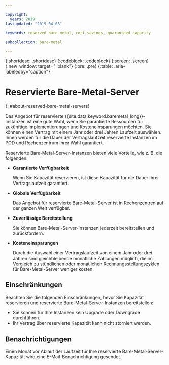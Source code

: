 ```yaml
---

copyright:
  years: 2019
lastupdated: "2019-04-08"

keywords: reserved bare metal, cost savings, guaranteed capacity

subcollection: bare-metal

---
```


{:shortdesc: .shortdesc}
{:codeblock: .codeblock}
{:screen: .screen}
{:new_window: target="_blank"}
{:pre: .pre}
{:table: .aria-labeledby="caption"}

# Reservierte Bare-Metal-Server
{: #about-reserved-bare-metal-servers}

Das Angebot für reservierte {{site.data.keyword.baremetal_long}}-Instanzen ist eine gute Wahl, wenn Sie garantierte Ressourcen für zukünftige Implementierungen und Kosteneinsparungen möchten. Sie können einen Vertrag mit einem Jahr oder drei Jahren Laufzeit auswählen. Ihnen werden für die Dauer der Vertragslaufzeit reservierte Instanzen im POD und Rechenzentrum Ihrer Wahl garantiert.

Reservierte Bare-Metal-Server-Instanzen bieten viele Vorteile, wie z. B. die folgenden:

* **Garantierte Verfügbarkeit**

    Wenn Sie Kapazität reservieren, ist diese Kapazität für die Dauer Ihrer Vertragslaufzeit garantiert.

* **Globale Verfügbarkeit**

    Das Angebot für reservierte Bare-Metal-Server ist in Rechenzentren auf der ganzen Welt verfügbar.

* **Zuverlässige Bereitstellung**

   Sie können Bare-Metal-Server-Instanzen jederzeit bereitstellen und zurückfordern.

* **Kosteneinsparungen**

    Durch die Auswahl einer Vertragslaufzeit von einem Jahr oder drei Jahren sind gleichbleibende monatliche Zahlungen möglich, die im Vergleich zu stündlichen oder monatlichen Rechnungsstellungszyklen für Bare-Metal-Server weniger kosten.

## Einschränkungen

Beachten Sie die folgenden Einschränkungen, bevor Sie Kapazität reservieren und reservierte Bare-Metal-Server-Instanzen bereitstellen:

* Sie können für Ihre Instanzen kein Upgrade oder Downgrade durchführen.
* Ihr Vertrag über reservierte Kapazität kann nicht storniert werden.

## Benachrichtigungen

Einen Monat vor Ablauf der Laufzeit für Ihre reservierte Bare-Metal-Server-Kapazität wird eine E-Mail-Benachrichtigung gesendet.
